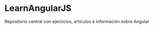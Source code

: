 LearnAngularJS
==============

Repositorio central con ejercicios, artículos e información sobre Angular
